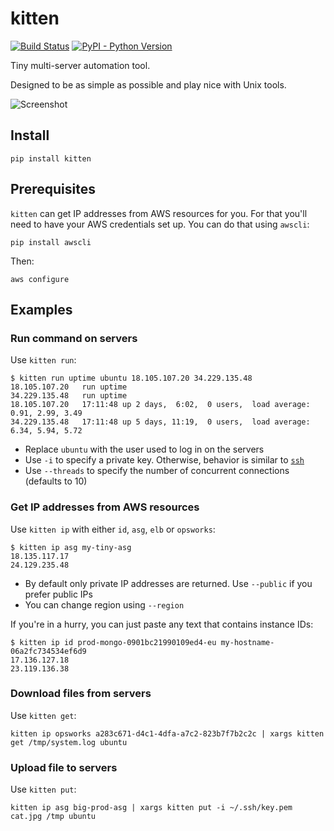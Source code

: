# kitten

[![Build Status](https://img.shields.io/travis/hoffa/kitten.svg)](https://travis-ci.org/hoffa/kitten)
[![PyPI - Python Version](https://img.shields.io/pypi/pyversions/kitten.svg)](https://pypi.org/project/kitten)

Tiny multi-server automation tool.

Designed to be as simple as possible and play nice with Unix tools.

![Screenshot](https://i.imgur.com/QEQfOiv.png)

## Install

```shell
pip install kitten
```

## Prerequisites

`kitten` can get IP addresses from AWS resources for you. For that you'll need to have your AWS credentials set up. You can do that using `awscli`:

```shell
pip install awscli
```

Then:

```shell
aws configure
```

## Examples

### Run command on servers

Use `kitten run`:

```shell
$ kitten run uptime ubuntu 18.105.107.20 34.229.135.48
18.105.107.20	run	uptime
34.229.135.48	run	uptime
18.105.107.20	17:11:48 up 2 days,  6:02,  0 users,  load average: 0.91, 2.99, 3.49
34.229.135.48	17:11:48 up 5 days, 11:19,  0 users,  load average: 6.34, 5.94, 5.72
```

- Replace `ubuntu` with the user used to log in on the servers
- Use `-i` to specify a private key. Otherwise, behavior is similar to [`ssh`](http://man7.org/linux/man-pages/man1/ssh.1.html)
- Use `--threads` to specify the number of concurrent connections (defaults to 10)

### Get IP addresses from AWS resources

Use `kitten ip` with either `id`, `asg`, `elb` or `opsworks`:

```shell
$ kitten ip asg my-tiny-asg
18.135.117.17
24.129.235.48
```

- By default only private IP addresses are returned. Use `--public` if you prefer public IPs
- You can change region using `--region`

If you're in a hurry, you can just paste any text that contains instance IDs:

```shell
$ kitten ip id prod-mongo-0901bc21990109ed4-eu my-hostname-06a2fc734534ef6d9
17.136.127.18
23.119.136.38
```

### Download files from servers

Use `kitten get`:

```shell
kitten ip opsworks a283c671-d4c1-4dfa-a7c2-823b7f7b2c2c | xargs kitten get /tmp/system.log ubuntu
```

### Upload file to servers

Use `kitten put`:

```shell
kitten ip asg big-prod-asg | xargs kitten put -i ~/.ssh/key.pem cat.jpg /tmp ubuntu
```
